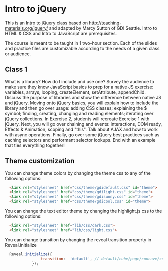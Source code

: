 # Intro to jQuery

This is an Intro to jQuery class based on http://teaching-materials.org/jquery/ and adapted by Marcy Sutton of GDI Seattle. Intro to HTML & CSS and Intro to JavaScript are prerequisites.

The course is meant to be taught in 1 two-hour section. Each of the slides and practice files are customizable according to the needs of a given class or audience.

## Class 1

What is a library? How do I include and use one?
Survey the audience to make sure they know JavaScript basics to prep for a native JS exercise: variables, arrays, looping, createElement, setAttribute, appendChild.
Discuss the purpose of libraries and show the difference between native JS and jQuery.
Moving onto jQuery basics, you will explain how to include the library and then go over usage: adding CSS classes; explaining the $ symbol; finding, creating, changing and reading elements; iterating over jQuery collections. In Exercise 2, students will recreate Exercise 1 with jQuery.
Next, you will go over chaining and events: interactions, DOM ready, Effects & Animation, scoping and "this". Talk about AJAX and how to work with async operations. Finally, go over some jQuery best practices such as caching selectors and performant selector lookups. End with an example that ties everything together!

## Theme customization

You can change theme colors by changing the theme css to any of the following options:
```html
  <link rel="stylesheet" href="css/theme/gdidefault.css" id="theme">
  <link rel="stylesheet" href="css/theme/gdilight.css" id="theme">
  <link rel="stylesheet" href="css/theme/gdisunny.css" id="theme">
  <link rel="stylesheet" href="css/theme/gdicool.css" id="theme">
```
You can change the text editor theme by changing the highlight.js css to the following options:
```html
  <link rel="stylesheet" href="lib/css/dark.css">
  <link rel="stylesheet" href="lib/css/light.css">
```
You can change transition by changing the reveal transition property in Reveal.initialize
```javascript
  Reveal.initialize({
  				transition:  'default', // default/cube/page/concave/zoom/linear/none
  			});
```
